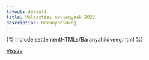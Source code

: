 ```yaml
---
layout: default
title: Választási névjegyzék 2022
description: Baranyahídvég
---
```


{% include settlementHTMLs/Baranyahiidveeg.html %}

[Vissza](./)
